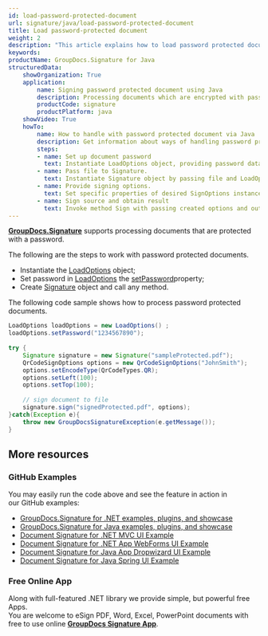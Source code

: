 ```yaml
---
id: load-password-protected-document
url: signature/java/load-password-protected-document
title: Load password-protected document
weight: 2
description: "This article explains how to load password protected document with GroupDocs.Signature API."
keywords: 
productName: GroupDocs.Signature for Java
structuredData:
    showOrganization: True
    application:    
        name: Signing password protected document using Java    
        description: Processing documents which are encrypted with password with Java language by GroupDocs.Signature for Java APIs
        productCode: signature
        productPlatform: java 
    showVideo: True
    howTo:
        name: How to handle with password protected document via Java 
        description: Get information about ways of handling password protected documents with Java
        steps:
        - name: Set up document password
          text: Instantiate LoadOptions object, providing password data. 
        - name: Pass file to Signature. 
          text: Instantiate Signature object by passing file and LoadOptions as constructor parameters.
        - name: Provide signing options. 
          text: Set specific properties of desired SignOptions instance.
        - name: Sign source and obtain result 
          text: Invoke method Sign with passing created options and output file data. You can save signed file using file path or stream.
---
```

[**GroupDocs.Signature**](https://products.groupdocs.com/signature/java) supports processing documents that are protected with a password.

The following are the steps to work with password protected documents.

*   Instantiate the [LoadOptions](https://reference.groupdocs.com/java/signature/com.groupdocs.signature.options.loadoptions/LoadOptions) object;
*   Set password in [LoadOptions](https://reference.groupdocs.com/java/signature/com.groupdocs.signature.options.loadoptions/LoadOptions) the [setPassword](https://reference.groupdocs.com/java/signature/com.groupdocs.signature.options.loadoptions/LoadOptions#setPassword(java.lang.String))property;
*   Create [Signature](https://reference.groupdocs.com/java/signature/com.groupdocs.signature/Signature) object and call any method.

The following code sample shows how to process password protected documents.

```java
LoadOptions loadOptions = new LoadOptions() ;  
loadOptions.setPassword("1234567890");       
 
try {
    Signature signature = new Signature("sampleProtected.pdf");
    QrCodeSignOptions options = new QrCodeSignOptions("JohnSmith");
    options.setEncodeType(QrCodeTypes.QR);
    options.setLeft(100);
    options.setTop(100);   
 
    // sign document to file
    signature.sign("signedProtected.pdf", options);
}catch(Exception e){
    throw new GroupDocsSignatureException(e.getMessage());
}
```

## More resources

### GitHub Examples 

You may easily run the code above and see the feature in action in our GitHub examples:

*   [GroupDocs.Signature for .NET examples, plugins, and showcase](https://github.com/groupdocs-signature/GroupDocs.Signature-for-.NET)    
*   [GroupDocs.Signature for Java examples, plugins, and showcase](https://github.com/groupdocs-signature/GroupDocs.Signature-for-Java)    
*   [Document Signature for .NET MVC UI Example](https://github.com/groupdocs-signature/GroupDocs.Signature-for-.NET-MVC)    
*   [Document Signature for .NET App WebForms UI Example](https://github.com/groupdocs-signature/GroupDocs.Signature-for-.NET-WebForms)    
*   [Document Signature for Java App Dropwizard UI Example](https://github.com/groupdocs-signature/GroupDocs.Signature-for-Java-Dropwizard)   
*   [Document Signature for Java Spring UI Example](https://github.com/groupdocs-signature/GroupDocs.Signature-for-Java-Spring)
    

### Free Online App 

Along with full-featured .NET library we provide simple, but powerful free Apps.  
You are welcome to eSign PDF, Word, Excel, PowerPoint documents with free to use online **[GroupDocs Signature App](https://products.groupdocs.app/signature)**.
